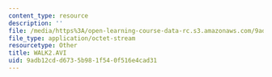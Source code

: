```yaml
---
content_type: resource
description: ''
file: /media/https%3A/open-learning-course-data-rc.s3.amazonaws.com/9adb12cdd6735b981f540f516e4cad31_walk2.avi
file_type: application/octet-stream
resourcetype: Other
title: WALK2.AVI
uid: 9adb12cd-d673-5b98-1f54-0f516e4cad31
---
```

